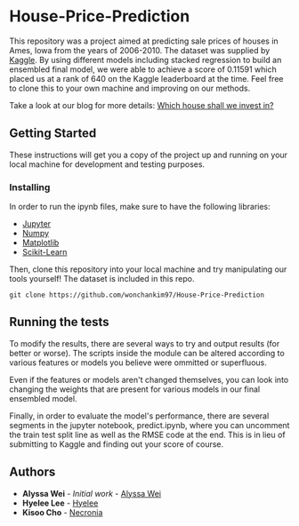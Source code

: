 # House-Price-Prediction

This repository was a project aimed at predicting sale prices of houses in Ames, Iowa from the years of 2006-2010. The dataset was supplied by [Kaggle](https://www.kaggle.com/c/house-prices-advanced-regression-techniques/data). By using different models including stacked regression to build an ensembled final model, we were able to achieve a score of 0.11591 which placed us at a rank of 640 on the Kaggle leaderboard at the time. Feel free to clone this to your own machine and improving on our methods.

Take a look at our blog for more details: [Which house shall we invest in?](https://nycdatascience.com/blog/student-works/which-real-estate-shall-we-invest-in/)

## Getting Started

These instructions will get you a copy of the project up and running on your local machine for development and testing purposes.

### Installing

In order to run the ipynb files, make sure to have the following libraries:
* [Jupyter](https://jupyter.readthedocs.io/en/latest/install.html)
* [Numpy](https://docs.scipy.org/doc/numpy/user/install.html)
* [Matplotlib](https://matplotlib.org/)
* [Scikit-Learn](https://scikit-learn.org/stable/)

Then, clone this repository into your local machine and try manipulating our tools yourself! The dataset is included in this repo.

```
git clone https://github.com/wonchankim97/House-Price-Prediction
```

## Running the tests

To modify the results, there are several ways to try and output results (for better or worse). The scripts inside the module can be altered according to various features or models you believe were ommitted or superfluous.

Even if the features or models aren't changed themselves, you can look into changing the weights that are present for various models in our final ensembled model.

Finally, in order to evaluate the model's performance, there are several segments in the jupyter notebook, predict.ipynb, where you can uncomment the train test split line as well as the RMSE code at the end. This is in lieu of submitting to Kaggle and finding out your score of course.

## Authors

* **Alyssa Wei** - *Initial work* - [Alyssa Wei](https://github.com/AlyssaWei)
* **Hyelee Lee** - [Hyelee](https://github.com/hayley01145553)
* **Kisoo Cho** - [Necronia](https://github.com/necronia)
